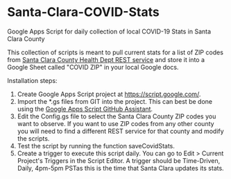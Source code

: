 # Santa-Clara-COVID-Stats
Google Apps Script for daily collection of local COVID-19 Stats in Santa Clara County

This collection of scripts is meant to pull current stats for a list of ZIP codes from [Santa Clara County Health Dept REST service](https://data.sccgov.org/browse?category=COVID-19) and store it into a Google Sheet called "COVID ZIP" in your local Google docs. 

Installation steps:
1. Create Google Apps Script project at https://script.google.com/.
2. Import the \*.gs files from GIT into the project. This can best be done using the [Google Apps Script GitHub Assistant](https://chrome.google.com/webstore/detail/google-apps-script-github/lfjcgcmkmjjlieihflfhjopckgpelofo?hl=en).
3. Edit the Config.gs file to select the Santa Clara County ZIP codes you want to observe. If you want to use ZIP codes from any other county you will need to find a different REST service for that county and modify the scripts.
4. Test the script by running the function saveCovidStats.
5. Create a trigger to execute this script daily. You can go to Edit > Current Project's Triggers in the Script Editor. A trigger should be Time-Driven, Daily, 4pm-5pm PSTas this is the time that Santa Clara updates its stats. 
